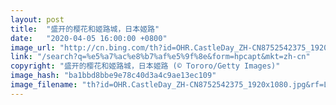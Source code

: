 ```yaml
---
layout: post
title:  "盛开的樱花和姬路城，日本姬路"
date:   "2020-04-05 16:00:00 +0800"
image_url: "http://cn.bing.com/th?id=OHR.CastleDay_ZH-CN8752542375_1920x1080.jpg&rf=LaDigue_1920x1080.jpg&pid=hp"
link: "/search?q=%e5%a7%ac%e8%b7%af%e5%9f%8e&form=hpcapt&mkt=zh-cn"
copyright: "盛开的樱花和姬路城，日本姬路 (© Tororo/Getty Images)"
image_hash: "ba1bbd8bbe9e78c40d3a4c9ae13ec109"
image_filename: "th?id=OHR.CastleDay_ZH-CN8752542375_1920x1080.jpg&rf=LaDigue_1920x1080.jpg&pid=hp"
---
```

